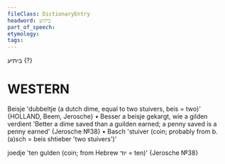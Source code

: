 ```yaml
---
fileClass: DictionaryEntry
headword: ביתיע
part_of_speech: 
etymology: 
tags: 
---
```

ביתיע {?}

WESTERN
========

Beisje 'dubbeltje (a dutch dime, equal to two stuivers, beis = two)' {HOLLAND, Beem, Jerosche}
	•	Besser a beisje gekargt, wie a gilden verdient 'Better a dime saved than a guilden earned; a penny saved is a penny earned' {Jerosche №38}
	•	Basch 'stuiver (coin; probably from b. (a)sch = beis shtieber 'two stuivers')'

joedje 'ten gulden (coin; from Hebrew יוד = ten)' {Jerosche №38}